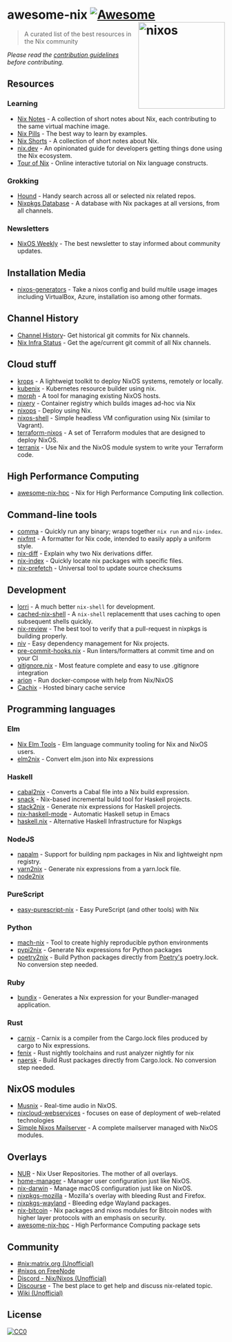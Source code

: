 # awesome-nix [![Awesome](https://awesome.re/badge.svg)](https://awesome.re) [<img src="https://nixos.org/logo/nixos-logo-only-hires.png" width="200" align="right" alt="nixos">](https://nixos.org)

> A curated list of the best resources in the Nix community

*Please read the [contribution guidelines](CONTRIBUTING.md) before contributing.*

## Resources

### Learning

* [Nix Notes](https://github.com/noteed/nix-notes) - A collection of short notes about Nix, each contributing to the same virtual machine image.
* [Nix Pills](https://nixos.org/nixos/nix-pills/) - The best way to learn by examples.
* [Nix Shorts](https://github.com/justinwoo/nix-shorts/) - A collection of short notes about Nix.
* [nix.dev](https://nix.dev/) - An opinionated guide for developers getting things done using the Nix ecosystem.
* [Tour of Nix](https://nixcloud.io/tour) - Online interactive tutorial on Nix language constructs.

### Grokking

* [Hound](https://search.nix.gsc.io) - Handy search across all or selected nix related repos. 
* [Nixpkgs Database](https://kamadorueda.github.io/nixpkgs-db/) - A database with Nix packages at all versions, from all channels.

### Newsletters

* [NixOS Weekly](https://weekly.nixos.org/) - The best newsletter to stay informed about community updates.

## Installation Media

* [nixos-generators](https://github.com/nix-community/nixos-generators) -  Take a nixos config and build multile usage images including VirtualBox, Azure, installation iso among other formats.

## Channel History 

* [Channel History](https://channels.nix.gsc.io)- Get historical git commits for Nix channels.
* [Nix Infra Status](https://status.nixos.org) - Get the age/current git commit of all Nix channels.

## Cloud stuff

* [krops](https://cgit.krebsco.de/krops/about/) - A lightweigt toolkit to deploy NixOS systems, remotely or locally.
* [kubenix](https://github.com/xtruder/kubenix) - Kubernetes resource builder using nix.
* [morph](https://github.com/DBCDK/morph) - A tool for managing existing NixOS hosts.
* [nixery](https://github.com/google/nixery) - Container registry which builds images ad-hoc via Nix
* [nixops](https://github.com/NixOS/nixops) - Deploy using Nix.
* [nixos-shell](https://github.com/Mic92/nixos-shell) - Simple headless VM configuration using Nix (similar to Vagrant).
* [terraform-nixos](https://github.com/tweag/terraform-nixos) - A set of Terraform modules that are designed to deploy NixOS.
* [terranix](https://terranix.org) - Use Nix and the NixOS module system to write your Terraform code.

## High Performance Computing

* [awesome-nix-hpc](https://github.com/freuk/awesome-nix-hpc) - Nix for High Performance Computing link collection.

## Command-line tools

* [comma](https://github.com/Shopify/comma) - Quickly run any binary; wraps together `nix run` and `nix-index`.
* [nixfmt](https://github.com/serokell/nixfmt) -
A formatter for Nix code, intended to easily apply a uniform style.
* [nix-diff](https://github.com/Gabriel439/nix-diff) - 
Explain why two Nix derivations differ.
* [nix-index](https://github.com/bennofs/nix-index) - 
Quickly locate nix packages with specific files.
* [nix-prefetch](https://github.com/msteen/nix-prefetch) - Universal tool to update source checksums

## Development

* [lorri](https://github.com/target/lorri/) - A much better `nix-shell` for development.
* [cached-nix-shell](https://github.com/xzfc/cached-nix-shell) - A `nix-shell` replacementt that uses caching to open subsequent shells quickly. 
* [nix-review](https://github.com/Mic92/nix-review) - The best tool to verify that a pull-request in nixpkgs is building properly.
* [niv](https://github.com/nmattia/niv/) - Easy dependency management for Nix projects.
* [pre-commit-hooks.nix](https://github.com/hercules-ci/pre-commit-hooks.nix) - 
Run linters/formatters at commit time and on your CI
* [gitignore.nix](https://github.com/hercules-ci/gitignore.nix) - 
Most feature complete and easy to use .gitignore integration
* [arion](https://github.com/hercules-ci/arion) -
Run docker-compose with help from Nix/NixOS 
* [Cachix](https://cachix.org/) - Hosted binary cache service

## Programming languages

### Elm

* [Nix Elm Tools](https://github.com/turboMaCk/nix-elm-tools) -
Elm language community tooling for Nix and NixOS users.
* [elm2nix](https://github.com/hercules-ci/elm2nix) - 
Convert elm.json into Nix expressions

### Haskell

* [cabal2nix](https://github.com/NixOS/cabal2nix) -
Converts a Cabal file into a Nix build expression.
* [snack](https://github.com/nmattia/snack/) -
Nix-based incremental build tool for Haskell projects.
* [stack2nix](https://github.com/input-output-hk/stack2nix) -
Generate nix expressions for Haskell projects.
* [nix-haskell-mode](https://github.com/matthewbauer/nix-haskell-mode) - 
Automatic Haskell setup in Emacs
* [haskell.nix](https://github.com/input-output-hk/haskell.nix) - 
Alternative Haskell Infrastructure for Nixpkgs

### NodeJS

* [napalm](https://github.com/nmattia/napalm) -
Support for building npm packages in Nix and lightweight npm registry.
* [yarn2nix](https://github.com/moretea/yarn2nix) -
Generate nix expressions from a yarn.lock file.
* [node2nix](https://github.com/svanderburg/node2nix)

### PureScript

* [easy-purescript-nix](https://github.com/justinwoo/easy-purescript-nix) - Easy PureScript (and other tools) with Nix

### Python

* [mach-nix](https://github.com/DavHau/mach-nix) - Tool to create highly reproducible python environments
* [pypi2nix](https://github.com/nix-community/pypi2nix) - Generate Nix
  expressions for Python packages
* [poetry2nix](https://github.com/nix-community/poetry2nix) - Build Python packages directly from [Poetry's](http://python-poetry.org/) poetry.lock. No conversion step needed.

### Ruby

* [bundix](https://github.com/manveru/bundix) -
Generates a Nix expression for your Bundler-managed application.

### Rust

* [carnix](https://nest.pijul.com/pmeunier/carnix) - Carnix is a compiler from the Cargo.lock files produced by cargo to Nix expressions.
* [fenix](https://github.com/nix-community/fenix) - Rust nightly toolchains and rust analyzer nightly for nix
* [naersk](https://github.com/nmattia/naersk) - Build Rust packages directly from Cargo.lock. No conversion step needed.

## NixOS modules

* [Musnix](https://github.com/musnix/musnix) - Real-time audio in NixOS.
* [nixcloud-webservices](https://github.com/nixcloud/nixcloud-webservices) - focuses on ease of deployment of web-related technologies
* [Simple Nixos Mailserver](https://gitlab.com/simple-nixos-mailserver/nixos-mailserver) - A complete mailserver managed with NixOS modules.

## Overlays

* [NUR](https://github.com/nix-community/NUR/) - Nix User Repositories. The mother of all overlays.
* [home-manager](https://github.com/rycee/home-manager) - Manager user configuration just like NixOS.
* [nix-darwin](https://github.com/LnL7/nix-darwin) - Manage macOS configuration just like on NixOS.
* [nixpkgs-mozilla](https://github.com/mozilla/nixpkgs-mozilla) - Mozilla's overlay with bleeding Rust and Firefox.
* [nixpkgs-wayland](https://github.com/colemickens/nixpkgs-wayland) - Bleeding edge Wayland packages.
* [nix-bitcoin](https://github.com/fort-nix/nix-bitcoin) -
Nix packages and nixos modules for Bitcoin nodes with higher layer protocols with an emphasis on security.
* [awesome-nix-hpc](https://github.com/freuk/awesome-nix-hpc) - High Performance Computing package sets

## Community

* [#nix:matrix.org (Unofficial)](https://matrix.to/#/#nix:matrix.org)
* [#nixos on FreeNode](https://webchat.freenode.net/?channels=nixos)
* [Discord - Nix/Nixos (Unofficial)](https://discord.gg/BMUCQx6)
* [Discourse](https://discourse.nixos.org/) - The best place to get help and discuss nix-related topic.
* [Wiki (Unofficial)](https://nixos.wiki)

## License

[![CC0](https://mirrors.creativecommons.org/presskit/buttons/88x31/svg/cc-zero.svg)](https://creativecommons.org/publicdomain/zero/1.0/)
